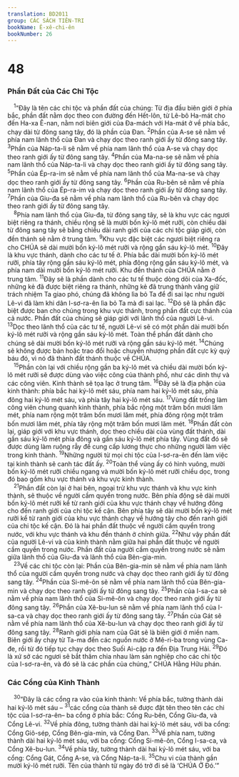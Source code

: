 ```yaml
---
translation: BD2011
group: CÁC SÁCH TIÊN-TRI
bookName: Ê-xê-chi-ên 
bookNumber: 26
---
```


<div class="title"><h1>48</h1><h3>Phần Ðất của Các Chi Tộc</h3></div>
<span class="verse exe_48_1"> <sup>1</sup>“Ðây là tên các chi tộc và phần đất của chúng: Từ địa đầu biên giới ở phía bắc, phần đất nằm dọc theo con đường đến Hết-lôn, từ Lê-bô Ha-mát cho đến Ha-xa Ê-nan, nằm nơi biên giới của Ða-mách với Ha-mát ở về phía bắc, chạy dài từ đông sang tây, đó là phần của Ðan. </span>
<span class="verse exe_48_2"><sup>2</sup>Phần của A-se sẽ nằm về phía nam lãnh thổ của Ðan và chạy dọc theo ranh giới ấy từ đông sang tây. </span>
<span class="verse exe_48_3"><sup>3</sup>Phần của Náp-ta-li sẽ nằm về phía nam lãnh thổ của A-se và chạy dọc theo ranh giới ấy từ đông sang tây. </span>
<span class="verse exe_48_4"><sup>4</sup>Phần của Ma-na-se sẽ nằm về phía nam lãnh thổ của Náp-ta-li và chạy dọc theo ranh giới ấy từ đông sang tây. </span>
<span class="verse exe_48_5"><sup>5</sup>Phần của Ép-ra-im sẽ nằm về phía nam lãnh thổ của Ma-na-se và chạy dọc theo ranh giới ấy từ đông sang tây. </span>
<span class="verse exe_48_6"><sup>6</sup>Phần của Ru-bên sẽ nằm về phía nam lãnh thổ của Ép-ra-im và chạy dọc theo ranh giới ấy từ đông sang tây. </span>
<span class="verse exe_48_7"><sup>7</sup>Phần của Giu-đa sẽ nằm về phía nam lãnh thổ của Ru-bên và chạy dọc theo ranh giới ấy từ đông sang tây.<br/></span>
<span class="verse exe_48_8"> <sup>8</sup>Phía nam lãnh thổ của Giu-đa, từ đông sang tây, sẽ là khu vực các ngươi biệt riêng ra thánh, chiều rộng sẽ là mười bốn ký-lô mét rưỡi, còn chiều dài từ đông sang tây sẽ bằng chiều dài ranh giới của các chi tộc giáp giới, còn đền thánh sẽ nằm ở trung tâm. </span>
<span class="verse exe_48_9"><sup>9</sup>Khu vực đặc biệt các ngươi biệt riêng ra cho CHÚA sẽ dài mười bốn ký-lô mét rưỡi và rộng gần sáu ký-lô mét. </span>
<span class="verse exe_48_10"><sup>10</sup>Ðây là khu vực thánh, dành cho các tư tế ở. Phía bắc dài mười bốn ký-lô mét rưỡi, phía tây rộng gần sáu ký-lô mét, phía đông rộng gần sáu ký-lô mét, và phía nam dài mười bốn ký-lô mét rưỡi. Khu đền thánh của CHÚA nằm ở trung tâm. </span>
<span class="verse exe_48_11"><sup>11</sup>Ðây sẽ là phần dành cho các tư tế thuộc dòng dõi của Xa-đốc, những kẻ đã được biệt riêng ra thánh, những kẻ đã trung thành vâng giữ trách nhiệm Ta giao phó, chúng đã không lìa bỏ Ta để đi sai lạc như người Lê-vi đã làm khi dân I-sơ-ra-ên lìa bỏ Ta mà đi sai lạc. </span>
<span class="verse exe_48_12"><sup>12</sup>Ðó sẽ là phần đặc biệt được ban cho chúng trong khu vực thánh, trong phần đất cực thánh của cả nước. Phần đất của chúng sẽ giáp giới với lãnh thổ của người Lê-vi. </span>
<span class="verse exe_48_13"><sup>13</sup>Dọc theo lãnh thổ của các tư tế, người Lê-vi sẽ có một phần dài mười bốn ký-lô mét rưỡi và rộng gần sáu ký-lô mét. Toàn thể phần đất dành cho chúng sẽ dài mười bốn ký-lô mét rưỡi và rộng gần sáu ký-lô mét. </span>
<span class="verse exe_48_14"><sup>14</sup>Chúng sẽ không được bán hoặc trao đổi hoặc chuyển nhượng phần đất cực kỳ quý báu đó, vì nó đã thành đất thánh thuộc về CHÚA.<br/></span>
<span class="verse exe_48_15"> <sup>15</sup>Phần còn lại với chiều rộng gần ba ký-lô mét và chiều dài mười bốn ký-lô mét rưỡi sẽ được dùng vào việc công của thành phố, như các dinh thự và các công viên. Kinh thành sẽ tọa lạc ở trung tâm. </span>
<span class="verse exe_48_16"><sup>16</sup>Ðây sẽ là địa phận của kinh thành: phía bắc hai ký-lô mét sáu, phía nam hai ký-lô mét sáu, phía đông hai ký-lô mét sáu, và phía tây hai ký-lô mét sáu. </span>
<span class="verse exe_48_17"><sup>17</sup>Vùng đất trống làm công viên chung quanh kinh thành, phía bắc rộng một trăm bốn mươi lăm mét, phía nam rộng một trăm bốn mươi lăm mét, phía đông rộng một trăm bốn mươi lăm mét, phía tây rộng một trăm bốn mươi lăm mét. </span>
<span class="verse exe_48_18"><sup>18</sup>Phần đất còn lại, giáp giới với khu vực thánh, dọc theo chiều dài của vùng đất thánh, dài gần sáu ký-lô mét phía đông và gần sáu ký-lô mét phía tây. Vùng đất đó sẽ được dùng làm ruộng rẫy để cung cấp lương thực cho những người làm việc trong kinh thành. </span>
<span class="verse exe_48_19"><sup>19</sup>Những người từ mọi chi tộc của I-sơ-ra-ên đến làm việc tại kinh thành sẽ canh tác đất ấy. </span>
<span class="verse exe_48_20"><sup>20</sup>Toàn thể vùng ấy có hình vuông, mười bốn ký-lô mét rưỡi chiều ngang và mười bốn ký-lô mét rưỡi chiều dọc, trong đó bao gồm khu vực thánh và khu vực kinh thành.<br/></span>
<span class="verse exe_48_21"> <sup>21</sup>Phần đất còn lại ở hai bên, ngoại trừ khu vực thánh và khu vực kinh thành, sẽ thuộc về người cầm quyền trong nước. Bên phía đông sẽ dài mười bốn ký-lô mét rưỡi kể từ ranh giới của khu vực thánh chạy về hướng đông cho đến ranh giới của chi tộc kế cận. Bên phía tây sẽ dài mười bốn ký-lô mét rưỡi kể từ ranh giới của khu vực thánh chạy về hướng tây cho đến ranh giới của chi tộc kế cận. Ðó là hai phần đất thuộc về người cầm quyền trong nước, với khu vực thánh và khu đền thánh ở chính giữa. </span>
<span class="verse exe_48_22"><sup>22</sup>Như vậy phần đất của người Lê-vi và của kinh thành nằm giữa hai phần đất thuộc về người cầm quyền trong nước. Phần đất của người cầm quyền trong nước sẽ nằm giữa lãnh thổ của Giu-đa và lãnh thổ của Bên-gia-min.<br/></span>
<span class="verse exe_48_23"> <sup>23</sup>Về các chi tộc còn lại: Phần của Bên-gia-min sẽ nằm về phía nam lãnh thổ của người cầm quyền trong nước và chạy dọc theo ranh giới ấy từ đông sang tây. </span>
<span class="verse exe_48_24"><sup>24</sup>Phần của Si-mê-ôn sẽ nằm về phía nam lãnh thổ của Bên-gia-min và chạy dọc theo ranh giới ấy từ đông sang tây. </span>
<span class="verse exe_48_25"><sup>25</sup>Phần của I-sa-ca sẽ nằm về phía nam lãnh thổ của Si-mê-ôn và chạy dọc theo ranh giới ấy từ đông sang tây. </span>
<span class="verse exe_48_26"><sup>26</sup>Phần của Xê-bu-lun sẽ nằm về phía nam lãnh thổ của I-sa-ca và chạy dọc theo ranh giới ấy từ đông sang tây. </span>
<span class="verse exe_48_27"><sup>27</sup>Phần của Gát sẽ nằm về phía nam lãnh thổ của Xê-bu-lun và chạy dọc theo ranh giới ấy từ đông sang tây. </span>
<span class="verse exe_48_28"><sup>28</sup>Ranh giới phía nam của Gát sẽ là biên giới ở miền nam. Biên giới ấy chạy từ Ta-ma đến các nguồn nước ở Mê-ri-ba trong vùng Ca-đe, rồi từ đó tiếp tục chạy dọc theo Suối Ai-cập ra đến Ðịa Trung Hải. </span>
<span class="verse exe_48_29"><sup>29</sup>Ðó là xứ sở các ngươi sẽ bắt thăm chia nhau làm sản nghiệp cho các chi tộc của I-sơ-ra-ên, và đó sẽ là các phần của chúng,” CHÚA Hằng Hữu phán.<br/></span>
<div class="title"><h3>Các Cổng của Kinh Thành</h3></div>
<span class="verse exe_48_30"> <sup>30</sup>“Ðây là các cổng ra vào của kinh thành: Về phía bắc, tường thành dài hai ký-lô mét sáu –</span>
<span class="verse exe_48_31"><sup>31</sup>các cổng của thành sẽ được đặt tên theo tên các chi tộc của I-sơ-ra-ên– ba cổng ở phía bắc: Cổng Ru-bên, Cổng Giu-đa, và Cổng Lê-vi. </span>
<span class="verse exe_48_32"><sup>32</sup>Về phía đông, tường thành dài hai ký-lô mét sáu, với ba cổng: Cổng Giô-sép, Cổng Bên-gia-min, và Cổng Ðan. </span>
<span class="verse exe_48_33"><sup>33</sup>Về phía nam, tường thành dài hai ký-lô mét sáu, với ba cổng: Cổng Si-mê-ôn, Cổng I-sa-ca, và Cổng Xê-bu-lun. </span>
<span class="verse exe_48_34"><sup>34</sup>Về phía tây, tường thành dài hai ký-lô mét sáu, với ba cổng: Cổng Gát, Cổng A-se, và Cổng Náp-ta-li. </span>
<span class="verse exe_48_35"><sup>35</sup>Chu vi của thành gần mười ký-lô mét rưỡi. Tên của thành từ ngày đó trở đi sẽ là ‘CHÚA Ở Ðó.’”<br/></span>
